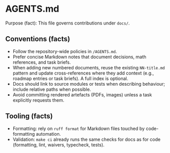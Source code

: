 # AGENTS.md

Purpose (fact): This file governs contributions under `docs/`.

## Conventions (facts)

- Follow the repository-wide policies in `/AGENTS.md`.
- Prefer concise Markdown notes that document decisions, math references, and task briefs.
- When adding new numbered documents, reuse the existing `NN-title.md` pattern and update cross-references where they add context (e.g., roadmap entries or task briefs). A full index is optional.
- Docs should link to source modules or tests when describing behaviour; include relative paths when possible.
- Avoid committing rendered artefacts (PDFs, images) unless a task explicitly requests them.

## Tooling (facts)

- Formatting: rely on `ruff format` for Markdown files touched by code-formatting automation.
- Validation: `make ci` already runs the same checks for docs as for code (formatting, lint, waivers, typecheck, tests).

